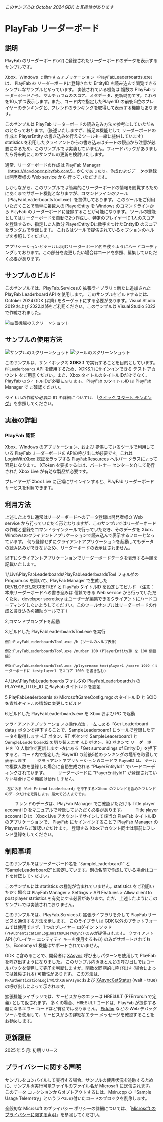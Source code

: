 _このサンプルは October 2024 GDK と互換性があります_

# PlayFab リーダーボード

## 説明
PlayFab のリーダーボード(v2)に登録されたリーダーボードのデータを表示するサンプルです。

Xbox、Windows で動作するアプリケーション（PlayFabLeaderboards.exe）は、 PlayFab の リーダーボードに登録された EntityID を読み込んで閲覧できるシンプルなサンプルとなっています。
実装されている機能は 複数の PlayFab リーダーボードから、マルチカラムのスコア、メタデータ、更新時間です。これらを10人ずつ表示します。また、コード内で指定したPlayerID の前後 5位のプレイヤーのランキングと、フレンドのランキングを取得して表示する機能もあります。

このサンプルは PlayFab リーダーボードの読み込み方法を参考にしていただものとなっております。（後述いたしますが、補足の機能として リーダーボードの作成と PlayerEntity の書き込みを行えるツールも一緒に提供しています）statistics を利用したクライアントからの書き込みはチートの観点から注意が必要になるため、このサンプルでは実装していません。フィードバックがありましたら将来的にこのサンプルの更新を検討いたします。

通常、リーダーボードの作成は PlayFab Manager（https://developer.playfab.com/） からであったり、作成およびデータの登録は開発者様の Web service から 行っていただきます。

しかしながら、このサンプルでは簡易的にリーダーボードの情報を閲覧するためにあくまでサポート機能となりますが、コマンドラインのツール（PlayFabLeaderboardsTool.exe）を提供しております。
このツールをご利用いただくことで簡単に複数人の PlayerEntity を Windows のコマンドラインから PlayFab のリーダーボードに登録することが可能になります。
ツールの機能としてはリーダーボードを自動で2つ作成し、特定のプレイヤーID 1人のスコアを登録するか、指定した人数分 PlayerEntityIDに数字をつけたEntityID のスコアをランダムで登録します。
これらはツールで提供されているオプションのヘルプを参照してください。

アプリケーションとツールは同じリーダーボード名を使うようにハードコーディングしております。この部分を変更したい場合はコードを参照、編集していただく必要があります。

## サンプルのビルド

このサンプルでは、PlayFab.Services.C 拡張ライブラリと新たに追加された PlayFab Leaderboard API を使用します。 このサンプルをビルドするには、October 2024 GDK (以降) をターゲットにする必要があります。Visual Studio 2019 および 2022以降をご利用ください。このサンプルは Visual Studio 2022で作成されました。

![拡張機能のスクリーンショット](./media/playfabextension.png)

## サンプルの使用方法

![サンプルのスクリーンショット](./media/screenshot.png)
![ツールのスクリーンショット](./media/screenshot_tool.png)

このサンプルは、サンドボックス **XDKS.1** で実行することを目的としています。 `PFLeaderboards` API を使用するため、XDKS.1 にサインインできる テスト アカウント をご用意ください。また、Xbox タイトルのタイトルIDだけでなく、PlayFab のタイトルIDが必要になります。 PlayFab のタイトルID は PlayFab Manager で ご確認ください。

タイトルの作成や必要な ID の詳細については、「[クイック スタート ランキング](https://learn.microsoft.com/en-us/gaming/playfab/features/new-leaderboards-statistics/leaderboards/quickstart-leaderboards)」を参照してください。


## 実装の詳細

### PlayFab 認証

Xbox、Windows のアプリケーション、および 提供しているツールで利用している PlayFab リーダーボードの APIの呼び出しが必要です。これは [LoginWithXbox](https://learn.microsoft.com/en-us/rest/api/playfab/client/authentication/login-with-xbox) 認証をラップする [PlayFabResources](..\..\..\Kits\PlayFabGDK\PlayFabResources.h) ヘルパー クラスによって容易になります。 XToken を要求するには、パートナー センターを介して発行された Xbox Live が有効な製品が必要です。

プレイヤーが Xbox Live に正常にサインインすると、PlayFab リーダーボード サービスを利用できます。

## 利用方法

上述したように通常はリーダーボードへのデータ登録は開発者様の Web service から行っていただく形となりますが、このサンプルではリーダーボードの作成と登録をコマンドラインツールで行っていただき、そのデータを Xbox、Windowsのクライアントアプリケーションで読み込んで表示するフローとなっています。
何も登録せずにクライアントアプリケーションを起動してもデータの読み込みができないため、リーダーボードの表示はされません。

以下にクライアントアプリケーションでリーダーボードデータを表示する手順を記載いたします。
  
  1,\Live\PlayFabLeaderboards\PlayFabLeaderboardsTool フォルダの Program.cs を開いて、PlayFab Manager で生成したDEVELOPER_SECRETKEY と PlayFab タイトルID を設定してビルド
  （注意：本来リーダーボードへの書き込みは 信頼できる Web service から行っていただくため、developer secretkey はユーザーが編集できるクライアントにハードコーディングしないようしてください。このツールサンプルはリーダーボードの作成と書き込みの補助ツールです ）
  
  2,コマンドプロンプトを起動

  3,ビルドした PlayFabLeaderboardsTool.exe を実行
    
    例1:PlayFabLeaderboardsTool.exe /h (ツールのヘルプ表示)
    
    例2:PlayFabLeaderboardsTool.exe /number 100 (PlayerEntityID を 100 個登録)
    
    例3:PlayFabLeaderboardsTool.exe /playername testplayer1 /score 1000 (リーダーボードに testplayer1 でスコア 1000 を書き込む)

  4,\Live\PlayFabLeaderboards フォルダの PlayFabLeaderboards.h の PLAYFAB_TITLE_ID にPlayFab タイトルID を設定

  5,PlayFabLeaderboards の MicrosoftGameConfig.mgc のタイトルID と SCID を貴社タイトルの情報に変更してビルド

  6,ビルドした PlayFabLeaderboards.exe を Xbox および PC で起動

  クライアントアプリケーションの操作方法：
    -左にある「Get Leaderboard data」ボタンを押下することで、SampleLeaderboard1 にツールで登録したデータを取得します
    -LT ボタン、RT ボタンで SampleLeaderboard1 と SampleLeaderboard2 を切り替えます
    -LB ボタン、RB ボタンで リーダーボードを 10 人単位で更新します
    -左にある「Get surroundings of EntityID」を押下すると、コード内で指定した PlayerID の前後5位のランキングの場所を取得して表示します
　　  クライアントアプリケーションのコードで PayerID は、ツールで複数人数を登録した場合に自動生成される ”PlayerEntityId1” でハードコーディングされています。
　　  リーダーボードに ”PlayerEntityId1” が登録されていない場合はこの機能は動作しません。
    
    -左にある「Get Friend Leaderboard」を押下するとXbox のフレンドを含めたフレンドのデータだけを取得します。最大で25人までです。
　　  フレンドのデータは、PlayFab Manager でご確認いただける Title player account ID をマニュアルで登録していただく必要があります。
　　  Title player account ID は、Xbox Live アカウントでサインして該当の PlayFab タイトルID のアプリケーションで、 PlayFab にサインインすることで PlayFab Manager の Playersからご確認いただけます。 登録する Xboxアカウント同士は事前にフレンド登録をしてください。

## 制限事項
このサンプルではリーダーボード名を ”SampleLeaderboard1” と ”SampleLeaderboard2”と設定しています。別の名前で作成している場合はコードを修正してください。

このサンプルには statistics の機能が含まれていません。statistics をご利用いただく場合は PlayFab Manager > Settings > API Features > Allow client to post player statistics を有効にする必要があります。ただ、上述したようにこのサンプルでは実装されておりません。

このサンプルでは、PlayFab.Services.C 拡張ライブラリを介して PlayFab サービスと通信する方法を示します。 このライブラリは GDK 以外のプラットフォームでは使用できず、1 つのプレイヤー ログイン メソッド (`PFAuthenticationLoginWithXUserAsync`) のみが提供されます。 クライアント API (プレイヤー エンティティ キーを使用するもの) のみがサポートされており、Economy v1 機能はサポートされていません。

GDK に含めることで、開発者は [XAsync](https://developer.microsoft.com/en-us/games/xbox/docs/gdk/async-library-xasync) 呼び出しパターンを使用して PlayFab を呼び出すようになりました。 このサンプル内のほとんどの呼び出しではコールバックを使用して完了を判断しますが、関数を同期的に呼び出す (場合によっては推奨される) 可能性があります。 この方法は、`PFAuthenticationLoginWithXUserAsync` および [XAsyncGetStatus](https://developer.microsoft.com/en-us/games/xbox/docs/gdk/xasyncgetstatus) (wait = true) の呼び出しによって示されます。

拡張機能ライブラリでは、サービスからのエラーは HRESULT (PFErrors.h で定義) として返されます。 多くの場合、HRESULT コードは、PlayFab が提供する基になるエラー コードほど有益ではありません。 [Fiddler](https://developer.microsoft.com/en-us/games/xbox/docs/gdk/fiddler-setup-networking) などの Web デバッグ ツールを使用して、サービスからの詳細なエラー メッセージを確認することをお勧めします。

## 更新履歴
2025 年 5 月: 初期リリース

## プライバシーに関する声明
サンプルをコンパイルして実行する場合、サンプルの使用状況を追跡するために、サンプルの実行可能ファイルのファイル名が Microsoft に送信されます。 このデータ コレクションからオプトアウトするには、Main.cpp の「Sample Usage Telemetry」というラベルの付いたコードのブロックを削除します。

全般的な Microsoft のプライバシー ポリシーの詳細については、「[Microsoft のプライバシーに関する声明](https://privacy.microsoft.com/en-us/privacystatement/)」を参照してください。


